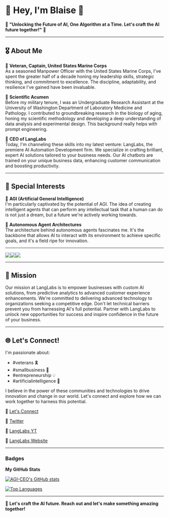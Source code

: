 # 👋 Hey, I'm Blaise 🚀

🌟 **"Unlocking the Future of AI, One Algorithm at a Time. Let's craft the AI future together!"** 🌟

---

## 🎖 About Me

🔹 **Veteran, Captain, United States Marine Corps**  
As a seasoned Manpower Officer with the United States Marine Corps, I've spent the greater half of a decade honing my leadership skills, strategic thinking, and commitment to excellence. The discipline, adaptability, and resilience I've gained have been invaluable.

🔹 **Scientific Acumen**  
Before my military tenure, I was an Undergraduate Research Assistant at the University of Washington Department of Laboratory Medicine and Pathology. I contributed to groundbreaking research in the biology of aging, honing my scientific methodology and developing a deep understanding of data analysis and experimental design. This background really helps with prompt engineering.

🔹 **CEO of LangLabs**  
Today, I'm channeling these skills into my latest venture: LangLabs, the premiere AI Automation Development firm. We specialize in crafting brilliant, expert AI solutions tailored to your business needs. Our AI chatbots are trained on your unique business data, enhancing customer communication and boosting productivity.

---

## 🤖 Special Interests

🔸 **AGI (Artificial General Intelligence)**  
I'm particularly captivated by the potential of AGI. The idea of creating intelligent agents that can perform any intellectual task that a human can do is not just a dream, but a future we're actively working towards.

🔸 **Autonomous Agent Architectures**  
The architecture behind autonomous agents fascinates me. It's the backbone that allows AI to interact with its environment to achieve specific goals, and it's a field ripe for innovation.

---

<a href="https://www.github.com/AGI-CEO" target="_blank" rel="noreferrer"><img
src="https://img.shields.io/github/followers/AGI-CEO?logo=github&style=for-the-badge&color=0891b2&labelColor=1c1917" /></a><a href="https://www.x.com/AGI_CEO" target="_blank" rel="noreferrer"><img
src="https://img.shields.io/twitter/follow/AGI_CEO?logo=twitter&style=for-the-badge&color=0891b2&labelColor=1c1917"
/></a><a href="https://www.twitch.tv/AGI_CEO" target="_blank" rel="noreferrer"><img
src="https://img.shields.io/twitch/status/AGI_CEO?logo=twitchsx&style=for-the-badge&color=0891b2&labelColor=1c1917&label=TWITCH+STATUS" /></a>

---
## 🎯 Mission

Our mission at LangLabs is to empower businesses with custom AI solutions, from predictive analytics to advanced customer experience enhancements. We're committed to delivering advanced technology to organizations seeking a competitive edge. Don't let technical barriers prevent you from harnessing AI's full potential. Partner with LangLabs to unlock new opportunities for success and inspire confidence in the future of your business.

---

## 🌐 Let's Connect!

I'm passionate about:
- #veterans 🎗
- #smallbusiness 🏢
- #entrepreneurship 💡
- #artificialintelligence 🤖

I believe in the power of these communities and technologies to drive innovation and change in our world. Let's connect and explore how we can work together to harness this potential.

🔗 [Let's Connect](https://bio.blaisep.com)  

🔗 [Twitter](https://twitter.com/AGI-CEO)  

🔗 [LangLabs YT](https://youtube.com/@LangLabs)

🔗 [LangLabs Website](https://langlabs.io)

---

### Badges

<b>My GitHub Stats</b>

<a href="http://www.github.com/AGI-CEO"><img src="https://github-readme-stats.vercel.app/api?username=AGI-CEO&show_icons=true&hide=&count_private=true&title_color=0891b2&text_color=ffffff&icon_color=0891b2&bg_color=1c1917&hide_border=true&show_icons=true" alt="AGI-CEO's GitHub stats" /></a>

<a href="https://github.com/AGI-CEO" align="left"><img src="https://github-readme-stats.vercel.app/api/top-langs/?username=AGI-CEO&langs_count=10&title_color=0891b2&text_color=ffffff&icon_color=0891b2&bg_color=1c1917&hide_border=true&locale=en&custom_title=Top%20%Languages" alt="Top Languages" /></a>

---

💌 **Let's craft the AI future. Reach out and let's make something amazing together!**
